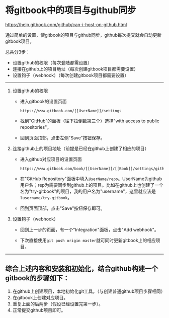 # 将gitbook中的项目与github同步

<https://help.gitbook.com/github/can-i-host-on-github.html>

通过简单的设置，使gitbook的项目与github同步，github每次提交就会自动更新gitbook项目。

总共分3步：

-   设置github的权限（每次登陆都需设置）
-   连接在github上的项目地址（每次创建gitbook项目都需要设置）
-   设置钩子（webhook）（每次创建gitbook项目都需要设置）

* * *

1.  设置github的权限

    -   进入gitbook的设置页面

        ```text
        https://www.gitbook.com/[[UserName]]/settings
        ```

    -   找到"GitHub"的面板（往下拉倒数第三个）选择"with access to public repositories"。

    -   回到页面顶部，点击左侧"Save"按钮保存。

2.  连接github上的项目地址（前提是已经在github上创建了相应的项目）

    -   进入github对应项目的设置页面

        ```text
        https://www.gitbook.com/book/[[UserName]]/[[Book]]/settings/github
        ```

    -   在"GitHub Repository"面板中填入`UserName/repo`。UserName为github用户名；rep为需要同步到github上的项目。比如在github上也创建了一个名为"try-gitbook"的项目，我的用户名为"username"，这里就应该是`lusername/try-gitbook`。

    -   回到页面顶部，点击"Save"按钮保存即可。

3.  设置钩子（webhook）

    -   回到上一步的页面，有一个"Integration"面板，点击"Add webhook"。

    -   下次直接使用`git push origin master`就可同时更新gitbook上的相应项目。

* * *

## 综合上述内容和[安装和初始化](../0安装和初始化.md)，结合github构建一个gitbook的步骤如下：

1.  在github上创建项目，本地初始化git工具。（与创建普通github项目步骤相同）
2.  在gitbook上创建对应项目。
3.  重复上面的后两步（假设已经设置完第一步）。
4.  正常提交github项目即可。
